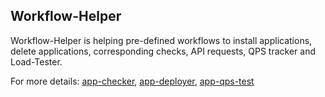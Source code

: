## Workflow-Helper
Workflow-Helper is helping pre-defined workflows to install applications, delete applications, corresponding checks, API requests, QPS tracker and Load-Tester.

For more details:
[app-checker](https://github.com/litmuschaos/test-tools/tree/master/custom/workflow-helper/app-checker), 
[app-deployer](https://github.com/litmuschaos/test-tools/tree/master/custom/workflow-helper/app-deployer), 
[app-qps-test](https://github.com/litmuschaos/test-tools/tree/master/custom/workflow-helper/app-qps-test)

